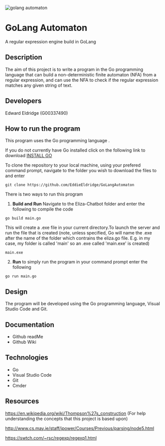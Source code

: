 ![golang automaton](https://user-images.githubusercontent.com/22448079/37846082-675d1ecc-2ec4-11e8-8ef1-9da26b9e3090.png)

# GoLang Automaton
A regular expression engine build in GoLang

## Description
The aim of this project is to write a program in the Go programming language that can
build a non-deterministic finite automaton (NFA) from a regular expression,
and can use the NFA to check if the regular expression matches any given
string of text.

## Developers
Edward Eldridge (G00337490)

## How to run the program
This program uses the Go programming language .

If you do not currently have Go installed click on the following link to download [INSTALL GO](https://golang.org/dl/)

To clone the repository to your local machine, using your prefered command prompt, navigate to the folder you wish to download the files to and enter
```
git clone https://github.com/EddieEldridge/GoLangAutomaton
```
There is two ways to run this program
1. **Build and Run**
 Navigate to the Eliza-Chatbot folder and enter the following to compile the code 
```
go build main.go
```
This will create a .exe file in your current directory.To launch the server and run the file that is created (note, unless specified, Go will name the .exe after the name of the folder which contrains the eliza.go file. E.g. in my case, my folder is called 'main' so an .exe called 'main.exe' is created)
```
main.exe
```
2. **Run** to simply run the program in your command prompt enter the following 
```
go run main.go
```  

## Design
The program will be developed using the Go programming language, Visual Studio Code and Git.

## Documentation
- Github readMe
- Github Wiki

## Technologies
- Go
- Visual Studio Code
- Git
- Cmder

## Resources
https://en.wikipedia.org/wiki/Thompson%27s_construction (For help understanding the concepts that this project is based upon)

http://www.cs.may.ie/staff/jpower/Courses/Previous/parsing/node5.html

https://swtch.com/~rsc/regexp/regexp1.html 
